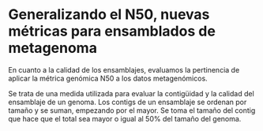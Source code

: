 # Generalizando el N50, nuevas métricas para ensamblados de metagenoma

En cuanto a la calidad de los ensamblajes, evaluamos la pertinencia de aplicar la métrica genómica N50 a los datos metagenómicos.

Se trata de una medida utilizada para evaluar la contigüidad y la calidad del ensamblaje de un genoma. Los contigs de un ensamblaje se ordenan por tamaño y se suman, empezando por el mayor. Se toma el tamaño del contig que hace que el total sea mayor o igual al 50% del tamaño del genoma.


